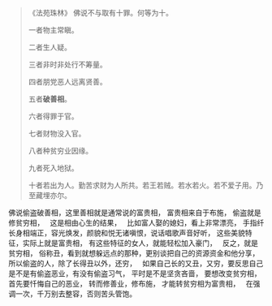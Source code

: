 > 《法苑珠林》
> 佛说不与取有十罪。何等为十。
> 
> 一者物主常瞋。
> 
> 二者生人疑。
> 
> 三者非时非处行不筹量。
> 
> 四者朋党恶人远离贤善。
> 
> 五者**破善相**。
> 
> 六者得罪于官。
> 
> 七者财物没入官。
> 
> 八者种贫穷业因缘。
> 
> 九者死入地狱。
> 
> 十者若出为人。勤苦求财为人所共。若王若贼。若水若火。若不爱子用。乃至藏埋亦尔。

佛说偷盗破善相，这里善相就是通常说的富贵相，
富贵相来自于布施，
偷盗就是修贫穷相，
&nbsp;
这是相由心生的结果，
&nbsp;
比如富人娶的媳妇，看上非常漂亮，
手指纤长身相端正，容光焕发，颜貌和悦无诸嗔恨，说话唱歌声音好听，
这些美貌特征，实际上就是富贵相，
有这些特征的女人，就能轻松加入豪门，
&nbsp;
反之，就是贫穷相，
俗称丑，看到就想躲远点的那种，更别谈把自己的资源资金和他分享，
所以偷盗的人，除了长得丑以外，还穷，
&nbsp;
如果自己长的又丑，又穷，要反思自己是不是有偷盗恶业，有没有偷盗习气，
平时是不是坚贪吝啬，
要想改变贫穷相，首先要忏悔自己的恶业，
转而修善业，修布施，
才能转贫穷相为富贵相，
&nbsp;
在强调一次，千万别去整容，否则苦头管饱。


